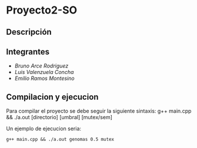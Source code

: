 # Proyecto2-SO

## Descripción

## Integrantes
- *Bruno Arce Rodriguez*
- *Luis Valenzuela Concha*
- *Emilio Ramos Montesino*

## Compilacion y ejecucion
Para compilar el proyecto se debe seguir la siguiente sintaxis:
g++ main.cpp && ./a.out [directorio] [umbral] [mutex/sem]

Un ejemplo de ejecucion seria:
```
g++ main.cpp && ./a.out genomas 0.5 mutex
```

